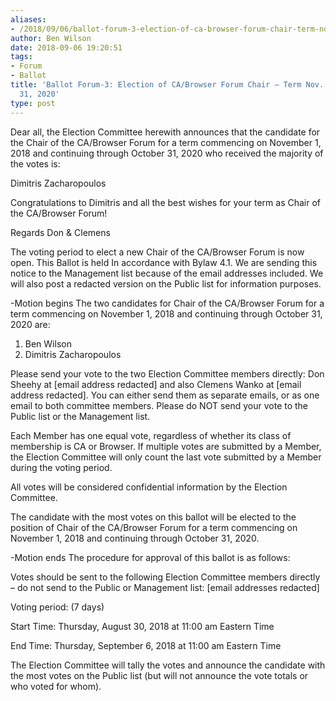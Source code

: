```yaml
---
aliases:
- /2018/09/06/ballot-forum-3-election-of-ca-browser-forum-chair-term-nov-1-2018-oct-31-2020/
author: Ben Wilson
date: 2018-09-06 19:20:51
tags:
- Forum
- Ballot
title: 'Ballot Forum-3: Election of CA/Browser Forum Chair – Term Nov. 1, 2018 – Oct.
  31, 2020'
type: post
---
```


Dear all,
the Election Committee herewith announces that the candidate for the Chair of the CA/Browser Forum for a term commencing on November 1, 2018 and continuing through October 31, 2020 who received the majority of the votes is:

Dimitris Zacharopoulos

Congratulations to Dimitris and all the best wishes for your term as Chair of the CA/Browser Forum!

Regards
Don & Clemens

The voting period to elect a new Chair of the CA/Browser Forum is now open. This Ballot is held In accordance with Bylaw 4.1. We are sending this notice to the Management list because of the email addresses included. We will also post a redacted version on the Public list for information purposes.

-Motion begins
The two candidates for Chair of the CA/Browser Forum for a term commencing on November 1, 2018 and continuing through October 31, 2020 are:

1. Ben Wilson
1. Dimitris Zacharopoulos

Please send your vote to the two Election Committee members directly: Don Sheehy at \[email address redacted\] and also Clemens Wanko at \[email address redacted\]. You can either send them as separate emails, or as one email to both committee members. Please do NOT send your vote to the Public list or the Management list.

Each Member has one equal vote, regardless of whether its class of membership is CA or Browser. If multiple votes are submitted by a Member, the Election Committee will only count the last vote submitted by a Member during the voting period.

All votes will be considered confidential information by the Election Committee.

The candidate with the most votes on this ballot will be elected to the position of Chair of the CA/Browser Forum for a term commencing on November 1, 2018 and continuing through October 31, 2020.

-Motion ends
The procedure for approval of this ballot is as follows:

Votes should be sent to the following Election Committee members directly – do not send to the Public or Management list: \[email addresses redacted\]

Voting period: (7 days)

Start Time: Thursday, August 30, 2018 at 11:00 am Eastern Time

End Time: Thursday, September 6, 2018 at 11:00 am Eastern Time

The Election Committee will tally the votes and announce the candidate with the most votes on the Public list (but will not announce the vote totals or who voted for whom).